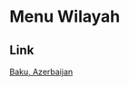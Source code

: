 # Menu Wilayah

## Link

[Baku, Azerbaijan](https://github.com/gigit-pemilu/pemilu-2024-99-luar-negeri/tree/main/pilpres/hitung-suara/sub/99-luar-negeri/sub/11-baku-azerbaijan/sub/01-baku-azerbaijan)


